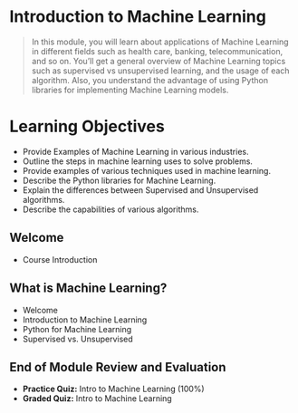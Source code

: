 # Introduction to Machine Learning
> In this module, you will learn about applications of Machine Learning in different fields such as health care, banking, telecommunication, and so on. You’ll get a general overview of Machine Learning topics such as supervised vs unsupervised learning, and the usage of each algorithm. Also, you understand the advantage of using Python libraries for implementing Machine Learning models.
# Learning Objectives
- Provide Examples of Machine Learning in various industries.
- Outline the steps in machine learning uses to solve problems.
- Provide examples of various techniques used in machine learning.
- Describe the Python libraries for Machine Learning.
- Explain the differences between Supervised and Unsupervised algorithms.
- Describe the capabilities of various algorithms.
## Welcome
- Course Introduction
## What is Machine Learning?
- Welcome
- Introduction to Machine Learning
- Python for Machine Learning
- Supervised vs. Unsupervised
## End of Module Review and Evaluation
- **Practice Quiz:** Intro to Machine Learning (100%)
- **Graded Quiz:** Intro to Machine Learning

